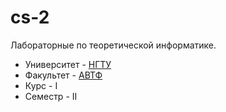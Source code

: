 # cs-2
Лабораторные по теоретической информатике.
* Университет - [НГТУ](http://www.nstu.ru/) 
* Факультет - [АВТФ](http://www.avtf.nstu.ru/)
* Курс - I
* Семестр - II
